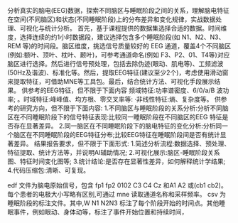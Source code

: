 分析真实的脑电(EEG)数据，探索不同脑区与睡眠阶段之间的关系，理解脑电特征在空间(不同脑区)和状态(不同睡眠阶段)上的分布差异和变化规律，实战数据处理、可视化与统计分析。
首先，基于课程提供的数据集选择合适的数据。时间维度，选择连续的约1小时数据段，建议选择包含多个睡眠阶段(如 N1、N2、N3、REM 等)的时间段。脑区维度，挑选信号质量较好的 EEG 通道，覆盖4个不同脑区(例如:额叶、顶叶、枕叶、颞叶)，可参考通道命名(例如 F3、P2、01、T4等)对应脑区进行选择。然后进行信号预处理，包括去除伪迹(眼动、肌电等)、工频滤波(50Hz及谐波)、标准化等。然后，提取EEG特征(建议至少2个)，考虑使用滑动窗来提取特征，可借助MNE等工具包。最后，结合统计方法、可视化手段展示结果。
供参考的EEG特征，但不限于下面内容
频域特征:功率谱密度、6/0/a/B 波功率;
。时域特征:峰峰值、均方根、零交叉率等:
·非线性特征:熵、复杂度等。
供参考的研究方向，但不限于下面内容:
1.不同脑区与睡眠阶段的关系分析:分析不同脑区在不同睡眠阶段下的信号特征表现:比较同一睡眠阶段在不同脑区的EEG 特征是否存在显著差异。
2.同一脑区在不同睡眠阶段下的脑电特征的变化分析:分析同一个脑区在不同睡眠阶段的EEG特征分布;比较EEG特征在睡眠阶段间是否有统计显著差异。
结果报告要求，但不限于下面形式:
1.简述分析流程:数据选择、预处理、特征提取、统计方法等，并说明AI辅助情况;
2.可视化展示:脑区-睡眠阶段关系图、特征时间变化图等;
3.统计结论:是否存在显著性差异，如何解释统计学结果;
4.代码压缩包:清晰、可复现。

edf 文件为脑电原始信号，包含 fp1 fp2 0102 C3 C4 Cz 和A1 A2 或(cb1 cb2)。每个患者的电极大小写略有区别,可通过 mne 读取通道名称和采样频率。
csv 为睡眠阶段的标注文件。其中,W N1 N2N3 标注了每个阶段开始的时间点。其他睡眠事件，例如眼动、身体动等，标注了事件开始位置和持续时间，



